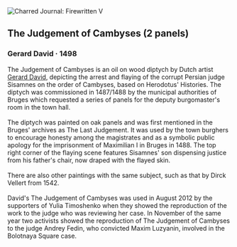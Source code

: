 <div class="artwork-of-the-day">
  <div class="container">
    <div class="img-wrapper">
      <img
        src="https://uploads7.wikiart.org/images/gerard-david/the-judgement-of-cambyses-1498-1.jpg!Large.jpg"
        alt="Charred Journal: Firewritten V" />
    </div>
    <div class="artwork-detail">
      <div class="artwork-origin"> 
        <h2 class="artwork-name">The Judgement of Cambyses (2 panels)</h2>
        <h3 class="artist">
          Gerard David
                    ·  1498
        </h3>
      </div>
      <p class="description">
        <span class="artwork-description-text ng-binding" ng-bind-html="viewModel.ArtworkOfTheDay.Description | unsafe">The Judgement of Cambyses is an oil on wood diptych by Dutch artist <a target="_blank" href="/en/gerard-david">Gerard David</a>, depicting the arrest and flaying of the corrupt Persian judge Sisamnes on the order of Cambyses, based on Herodotus' Histories. The diptych was commissioned in 1487/1488 by the municipal authorities of Bruges which requested a series of panels for the deputy burgomaster's room in the town hall.
<br>
<br>The diptych was painted on oak panels and was first mentioned in the Bruges' archives as The Last Judgement. It was used by the town burghers to encourage honesty among the magistrates and as a symbolic public apology for the imprisonment of Maximilian I in Bruges in 1488. The top right corner of the flaying scene features Sisamnes' son dispensing justice from his father's chair, now draped with the flayed skin.
<br>
<br>There are also other paintings with the same subject, such as that by Dirck Vellert from 1542.
<br>
<br>David's The Judgement of Cambyses was used in August 2012 by the supporters of Yulia Timoshenko when they showed the reproduction of the work to the judge who was reviewing her case. In November of the same year two activists showed the reproduction of The Judgement of Cambyses to the judge Andrey Fedin, who convicted Maxim Luzyanin, involved in the Bolotnaya Square case.</span>
                        <div class="text-shadow-container" ng-show="showShadow" style=""></div>
      </p>
    </div>
  </div>

</div>
